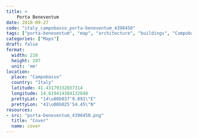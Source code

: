 ```yaml
---
title: > 
    Porta Beneventum
date: 2018-09-27
code: "italy_campobasso_porta-beneventum_4398450"
tags: ["porta-beneventum", "map", "architecture", "buildings", "Campobasso", "Italy"]
categories: ["Maps"]
draft: false
format:
  width: 210
  height: 297
  unit: 'mm'
location:
  place: "Campobasso"
  country: "Italy"
  latitude: 41.43179332037314
  longitude: 14.619414384132048
  prettyLat: "14\u00b037'9.891\"E"
  prettyLon: "41\u00b025'54.45\"N"
resources:
- src: "porta-beneventum_4398450.png"
  title: "Cover"
  name: cover
---
```


